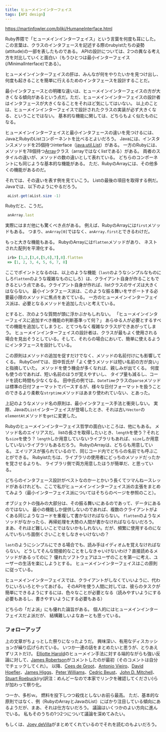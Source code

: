 ```yaml
---
title: ヒューメインインターフェイス
tags: [API design]
---
```


https://martinfowler.com/bliki/HumaneInterface.html

Ruby界隈で「ヒューメインインターフェイス」という言葉を何度も耳にした。
この言葉は、クラスのインタフェースを記述する際のrubyistたちの姿勢(attitude)の一部を表したものである。
APIの設計については、2つの異なる考え方を対比していくと面白い（もうひとつは最小インターフェイス(/MinimalInterface)である）。

ヒューメインインターフェイスの肝は、みんなが何をやりたいかを見つけ出し、何度も起きることを簡単に行えるためのインタフェースを設計することだ。

最小インタフェースとの明確な違いは、ヒューメインインターフェイスの方が大きくなる傾向があるという点だ。ただ、ヒューメインインターフェイスの設計者はインタフェースが大きくなることをそれほど気にしてはいない。
以上のことは、ヒューメインインターフェイスで設計されたクラスの実装が必ず大きくなる、ということではない。
基本的な機能に関しては、どちらもよく似たものになる。

ヒューメインインターフェイスと最小インタフェースの違いを見つけるには、JavaとRubyのListコンポーネントを比べるとよいだろう。
Javaには、インスタンスメソッドを25個持つinterface（[java.util.List](http://java.sun.com/j2se/1.5.0/docs/api/java/util/List.html)）がある。
一方のRubyには、メソッドを78個持つ[Array](http://www.ruby-doc.org/core/classes/Array.html)クラス（arrayではなくlistである）がある。
両者のスタイルの違いが、メソッドの数の違いとして表れている。
どちらのコンポーネントにも同じような基本的な機能がある。
ただ、RubyのArrayには、その他多くの機能があるのだ。

それでは、その違いを表す例を見ていこう。
Listの最後の項目を取得する例だ。
Javaでは、以下のようにやるだろう。

```java
 aList.get(aList.size -1)
```

Rubyだと、こうだ。

```ruby
 anArray.last
```

実際にはまだ他にも驚くべき点がある。
例えば、RubyのArrayには``first``メソッドもある。
つまり、``anArray[0]``ではなく、``anArray.first``とできるわけだ。

もっと大きな機能もある。
RubyのArrayには``flatten``メソッドがあり、
ネストされた配列を平滑化する。

```ruby
 irb> [1,2,[3,4,[5,6],7],8].flatten
 => [1, 2, 3, 4, 5, 6, 7, 8]
```

ここでポイントとなるのは、以上のような機能（``last``のようなシンプルなものにしろ``flatten``のような複雑なものにしろ）は、クライアント自身が作ることもできるという点である。クライアント自身が作れば、listクラスのサイズは大きくはならない。
最小インタフェース派は、このような振る舞いをサポートする必要最小限のメソッドに焦点をあてている。
一方のヒューメインインターフェイス派は、必要となるメソッドを追加したいと考えている。

とすると、次のような質問が頭に浮かぶかもしれない。
「ヒューメインインターフェイスに追加すべき機能の判断基準って何？」
あらゆる人が必要とするすべての機能を追加してしまうと、とてつもなく複雑なクラスができあがってしまう。
ヒューメインインターフェイスの設計者は、クラスが最もよく使用される場合を見出そうとしている。そして、それらの場合において、簡単に使えるようにインタフェースを設計している。

この原則はメソッドの追加を促すだけでなく、メソッドの名前付けにも影響してくる。
RubyConfでは、田中哲氏が「よく使うメソッドは短い名前の方が良い」と指摘していた。
メソッドを使う機会が多くなれば、親しみが出てくる。
何度も使うのであれば、短い名前のほうが覚えやすいし、
タイプ量も減るし、コードを読む時間も少なくなる。
田中氏の例では、``DateTime``クラスの``parse``メソッドは標準の日付フォーマットでパースするが、様々な日付フォーマットを扱うことのできるより柔軟な``strptime``メソッドはあまり使われていない、とあった。

上記のようなメソッド名の原則は、最小インタフェース手法と衝突しない。
実際、Javaの``List``インターフェイスが登場したとき、それは古い``Vector``の``elementAt``メソッドを``get``に変更した。

Rubyのヒューメインインターフェイス哲学の面白いところは、他にもある。
メソッド名のエイリアスだ。
listの長さを取得したいとき、``length``を使う？それとも``size``を使う？
``length``しか用意していないライブラリもあれば、``size``しか用意していないライブラリもあるだろう。
RubyのArrayは、どちらも用意している。
エイリアスが張られているので、同じコード内でどちらの名前でも呼ぶことができる。
Rubyistたちは、ライブラリの使用者にどっちのメソッドだったかを覚させるよりも、
ライブラリ側で両方用意したほうが簡単だ、と思っている。

どちらのインタフェース設計がベストなのかーとかいう長くてツマんねースレッドがあるけれども、ここで私がヒューメインインターフェイス派の主張をまとめてみよう（最小インターフェイス派についてはそちらのページを参照のこと）。

オブジェクトの強みの大部分は、その振る舞いにあるのであって、データにあるのではない。
最小の機能しか提供しないのであれば、複数のクライアントがよくある同じようなコードを重複して書かなければならない。
``flatten``のようなメソッドがなかったら、再帰処理を大勢の人間が書かなければならないだろう。
まあ、それほど難しいことではないかもしれない。だが、頻繁に使用するのになんでいちいち面倒くさいことをしなきゃいけないの？

``last``のようにシンプルにできる場合でも、読み手はイディオムを覚えなければならない。
どうしてそんな間接的なことをしなきゃいけないわけ？直接読めるメソッドがあるってのに？
優れたソフトウェアはユーザのことを第一に考え、ユーザーの生活を楽にしようとする。
ヒューメインインターフェイスはこの原則に従っている。

ヒューメインインターフェイスでは、クライアントがしなくていいように、代わりにいろいろとやってあげる。
そのAPIを使う人間に対しては、彼らのタスクが簡単にできるようにするには、色々なことが必要となる（読みやすいようにする必要もあるし、書きやすいようにする必要もある）

どちらの「だよ派」にも優れた論旨がある。
個人的にはヒューメインインターフェイスだよ派だが、
結構難しいよなあーとも思っている。

### フォローアップ

上の文章がちょっとした祭りになったようだ。
興味深い、有用なディスカッションが繰り広げられている。
いつか一連の話をまとめたいと思うが、とりあえずリストだけ。
[Elliotte Harold](http://www.cafeaulait.org/oldnews/news2005December6.html)のヒューメイン手法に対する端的ながらも強い反論に対して、[James Robertson](http://www.cincomsmalltalk.com/blog/blogView?showComments=true&entry=3311314085)がコメントしたのが最初（そのコメントは自分でチェックしてくれ）。
以降、[Cees de Groot](http://www.cdegroot.com/blog/2005/12/06/simplicity-rules-in-the-right-place/)、[Antonio Vieiro](http://blogs.sun.com/roller/page/swinger?entry=harold_martin_and_kisses)、[David Hoefler](http://davidhoefler.com/blog/index.php?title=humane_interface_and_ruby_and_some_java&more=1&c=1&tb=1&pb=1)、[James Higgs](http://staff.interesource.com/james/PermaLink.aspx?guid=ac626a46-1728-4488-bbda-6c05254656ec)、[Peter Williams](http://pezra.barelyenough.org/blog/2005/12/humane-interfaces/)、[Cedric Beust](http://beust.com/weblog/archives/000346.html)、[John D. Mitchell](http://weblogs.java.net/blog/johnm/archive/2005/12/humane_interfac.html)、[Stuart Roebuck](http://www.typingahead.com/management/2005/12/humane_interfac.html)(ry(訳注：めんどーなので本家でリンクを確認してください)らが加わって祭り化。

つーか、多杉ｗ。
燃料を投下しつつ殺伐としないお前ら最高。
ただ、基本的な原則ではなく、例（RubyのArrayとJavaのList）にばかり注目している傾向にあるようだが、まあ、それは仕方ないだろう。
議論はいくつかのよい方向に進んでいる。
私もそのうちの1つ2つについて議論を深めてみたい。

もしくは、[Joey deVilla](http://farm.tucows.com/blog/_archives/2005/12/9/1443435.html)がまとめてくれているのでそれを読むのもよいだろう。
